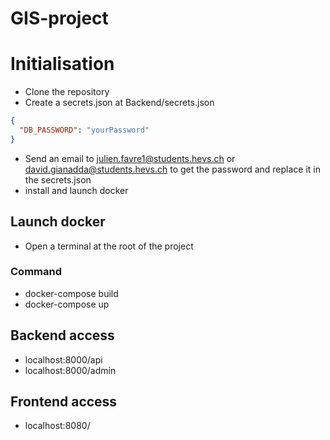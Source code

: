 # GIS-project

# Initialisation

- Clone the repository
- Create a secrets.json at Backend/secrets.json  
```json
{
  "DB_PASSWORD": "yourPassword"
}
```
- Send an email to julien.favre1@students.hevs.ch or david.gianadda@students.hevs.ch to get the password and replace it in the secrets.json
- install and launch docker

## Launch docker

- Open a terminal at the root of the project

### Command

- docker-compose build
- docker-compose up

## Backend access

- localhost:8000/api
- localhost:8000/admin

## Frontend access

- localhost:8080/
